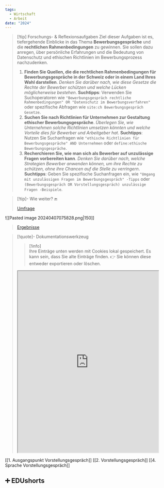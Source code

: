 ```yaml
---
tags:
  - Wirtschaft
  - Arbeit
date: "2024"
---
```

> [!tip] Forschungs- & Reflexionsaufgaben Ziel dieser Aufgaben ist es, tiefergehende Einblicke in das Thema **Bewerbungsgespräche** und die **rechtlichen Rahmenbedingungen** zu gewinnen. Sie sollen dazu anregen, über persönliche Erfahrungen und die Bedeutung von Datenschutz und ethischen Richtlinien im Bewerbungsprozess nachzudenken.
> 
> 1. **Finden Sie Quellen, die die rechtlichen Rahmenbedingungen für Bewerbungsgespräche in der Schweiz oder in einem Land Ihres Wahl darstellen**. _Denken Sie darüber nach, wie diese Gesetze die Rechte der Bewerber schützen und welche Lücken möglicherweise bestehen_. **Suchtipps**: Verwenden Sie Suchoperatoren wie `"Bewerbungsgespräch rechtliche Rahmenbedingungen" OR "Datenschutz im Bewerbungsverfahren"` oder spezifische Abfragen wie `site:ch Bewerbungsgespräch Gesetze`.
> 2. **Suchen Sie nach Richtlinien für Unternehmen zur Gestaltung ethischer Bewerbungsgespräche**. _Überlegen Sie, wie Unternehmen solche Richtlinien umsetzen könnten und welche Vorteile dies für Bewerber und Arbeitgeber hat_. **Suchtipps**: Nutzen Sie Suchanfragen wie `"ethische Richtlinien für Bewerbungsgespräche" AND Unternehmen` oder `define:ethische Bewerbungsgespräche`.
> 3. **Recherchieren Sie, wie man sich als Bewerber auf unzulässige Fragen vorbereiten kann**. _Denken Sie darüber nach, welche Strategien Bewerber anwenden können, um ihre Rechte zu schützen, ohne ihre Chancen auf die Stelle zu verringern_. **Suchtipps**: Geben Sie spezifische Suchanfragen ein, wie `"Umgang mit unzulässigen Fragen im Bewerbungsgespräch" -Tipps` oder `(Bewerbungsgespräch OR Vorstellungsgespräch) unzulässige Fragen -Beispiele`.

>[!tip]- Wie weiter? 🔚
>
>[Umfrage](https://www.menti.com/alohsxsbjt9z)
>
![[Pasted image 20240407075828.png|150]]
>[Ergebnisse](https://www.mentimeter.com/app/presentation/alg5fhnfr1rzph8sm6xvpk28k9qa1bmf)

>[!quote]- Dokumentationswerkzeug
>>[!info]  
>Ihre Einträge unten werden mit Cookies lokal gespeichert. Es kann sein, dass Sie alte Einträge finden. 
>👉 Sie können diese entweder exportieren oder löschen.
><iframe width="100%" height="600" src="https://app.Lumi.education/run/nYkJQz" allowfullscreen allow="geolocation *; autoplay; encrypted-media"></iframe>

[[1. Ausgangspunkt Vorstellungsgespräch]]
[[2. Vorstellungsgespräch]]
[[4. Sprache Vorstellungsgespräch]]

## ➕ EDUshorts
